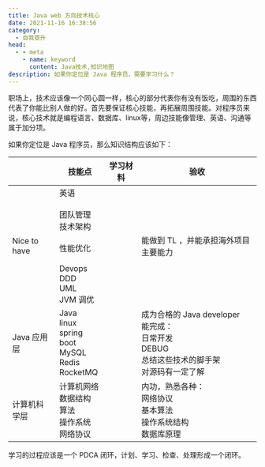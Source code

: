 ```yaml
---
title: Java web 方向技术核心
date: 2021-11-16 16:38:56
category: 
  - 自我提升
head:
  - - meta
    - name: keyword
      content: Java技术,知识地图
description: 如果你定位是 Java 程序员，需要学习什么？
---
```


职场上，技术应该像一个同心圆一样，核心的部分代表你有没有饭吃，周围的东西代表了你能比别人做的好。首先要保证核心技能，再拓展周围技能。对程序员来说，核心技术就是编程语言、数据库、linux等，周边技能像管理、英语、沟通等属于加分项。

如果你定位是 Java 程序员，那么知识结构应该如下：



|              | 技能点                                                       | 学习材料 | 验收                                                         |
| ------------ | ------------------------------------------------------------ | -------- | ------------------------------------------------------------ |
| Nice to have | 英语<br /><br />团队管理<br />技术架构<br /><br />性能优化<br /><br />Devops<br />DDD<br />UML<br />JVM 调优 |          | 能做到 TL ，并能承担海外项目主要能力                         |
| Java 应用层  | Java <br />linux<br />spring boot<br />MySQL<br />Redis<br />RocketMQ |          | 成为合格的 Java developer<br />能完成：<br />日常开发<br />DEBUG<br />总结这些技术的脚手架<br />对源码有一定了解 |
| 计算机科学层 | 计算机网络<br />数据结构<br />算法<br />操作系统<br />网络协议 |          | 内功，熟悉各种：<br />网络协议<br />基本算法<br />操作系统结构<br />数据库原理<br /> |

学习的过程应该是一个 PDCA 闭环，计划、学习、检查、处理形成一个闭环。
